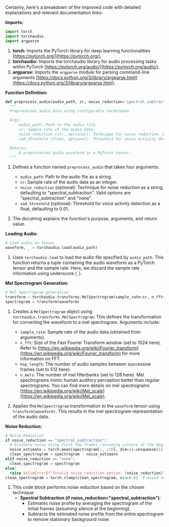 Certainly, here's a breakdown of the improved code with detailed explanations and relevant documentation links:

**Imports:**

```python
import torch
import torchaudio
import argparse
```

1. **torch:** Imports the PyTorch library for deep learning functionalities [https://pytorch.org/](https://pytorch.org/).
2. **torchaudio:** Imports the torchaudio library for audio processing tasks within PyTorch [https://pytorch.org/audio/](https://pytorch.org/audio/).
3. **argparse:** Imports the `argparse` module for parsing command-line arguments [https://docs.python.org/3/library/argparse.html](https://docs.python.org/3/library/argparse.html).

**Function Definition:**

```python
def preprocess_audio(audio_path, sr, noise_reduction="spectral_subtraction", vad_threshold=0.01):
  """
  Preprocesses audio data using configurable techniques.

  Args:
      audio_path: Path to the audio file.
      sr: Sample rate of the audio data.
      noise_reduction (str, optional): Technique for noise reduction. Defaults to "spectral_subtraction".
      vad_threshold (float, optional): Threshold for voice activity detection. Defaults to 0.01.

  Returns:
      A preprocessed audio waveform as a PyTorch tensor.
  """
```

1. Defines a function named `preprocess_audio` that takes four arguments:
    - `audio_path`: Path to the audio file as a string.
    - `sr`: Sample rate of the audio data as an integer. 
    - `noise_reduction` (optional): Technique for noise reduction as a string, defaulting to "spectral_subtraction". Valid options are "spectral_subtraction" and "none".
    - `vad_threshold` (optional): Threshold for voice activity detection as a float, defaulting to 0.01.

2. The docstring explains the function's purpose, arguments, and return value.

**Loading Audio:**

```python
# Load audio as tensor
waveform, _ = torchaudio.load(audio_path)
```

1. Uses `torchaudio.load` to load the audio file specified by `audio_path`. This function returns a tuple containing the audio waveform as a PyTorch tensor and the sample rate.  Here, we discard the sample rate information using  underscore (`_`).

**Mel Spectrogram Generation:**

```python
# Mel Spectrogram generation
transform = torchaudio.transforms.MelSpectrogram(sample_rate=sr, n_fft=1024, hop_length=512, n_mels=128)
spectrogram = transform(waveform)
```

1. Creates a `MelSpectrogram` object using `torchaudio.transforms.MelSpectrogram`. This defines the transformation for converting the waveform to a mel spectrogram. Arguments include:
    - `sample_rate`: Sample rate of the audio data (obtained from arguments).
    - `n_fft`: Size of the Fast Fourier Transform window (set to 1024 here). Refer to [https://en.wikipedia.org/wiki/Fourier_transform](https://en.wikipedia.org/wiki/Fourier_transform) for more information on FFT.
    - `hop_length`: The number of audio samples between successive frames (set to 512 here).
    - `n_mels`: The number of mel filterbanks (set to 128 here). Mel spectrograms mimic human auditory perception better than regular spectrograms. You can find more details on mel spectrograms [https://en.wikipedia.org/wiki/Mel_scale](https://en.wikipedia.org/wiki/Mel_scale).

2. Applies the `MelSpectrogram` transformation to the `waveform` tensor using `transform(waveform)`. This results in the mel spectrogram representation of the audio data.

**Noise Reduction:**

```python
# Noise Reduction
if noise_reduction == "spectral_subtraction":
  # Estimate noise using first few frames (assuming silence at the beginning)
  noise_estimate = torch.mean(spectrogram[:, :10], dim=1).unsqueeze(1)
  clean_spectrogram = spectrogram - noise_estimate
elif noise_reduction == "none":
  clean_spectrogram = spectrogram
else:
  raise ValueError(f"Invalid noise_reduction option: {noise_reduction}")
clean_spectrogram = torch.clamp(clean_spectrogram, min=0.0)  # Avoid negative values
```

1. This code block performs noise reduction based on the chosen technique:
    - **Spectral Subtraction (if noise_reduction="spectral_subtraction")**:
        - Estimates noise profile by averaging the spectrogram of the initial frames (assuming silence at the beginning).
        - Subtracts the estimated noise profile from the entire spectrogram to remove stationary background noise
